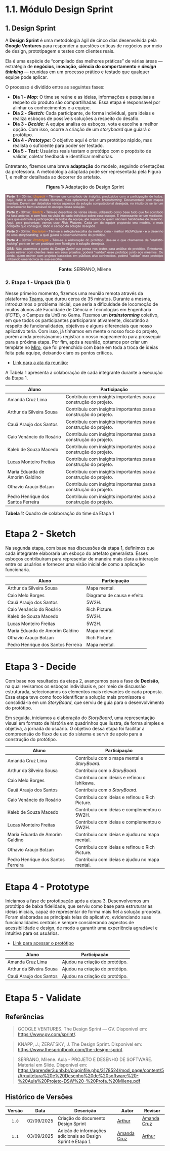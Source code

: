# 1.1. Módulo Design Sprint

<!-- Usando a lista de projetos indicados por grupo para o período letivo vigente, realizar Design Sprint para levantamento dos requisitos.

Foco_1: Desing Sprint

Entrega Mínima: Design Sprint, evidenciando cada uma das 5 ETAPAS.
Apresentação (para a professora) explicando passo a passo a Design Sprint realizada, com: (i) rastro claro aos membros participantes (MOSTRAR QUADRO DE PARTICIPAÇÕES & COMMITS); (ii) justificativas & senso crítico sobre o trabalho realizado, e (iii) comentários gerais sobre o trabalho em equipe. Tempo da Apresentação: +/- 5min. Recomendação: Apresentar diretamente via Wiki ou GitPages do Projeto. Baixar os conteúdos com antecedência, evitando problemas de internet no momento de exposição nas Dinâmicas de Avaliação.

A Wiki ou GitPages do Projeto deve conter um tópico dedicado ao Módulo Design Sprint, com as etapas da Design Sprint documentadas, histórico de versões, referências, e demais detalhamentos gerados pela equipe nesse escopo.
Demais orientações disponíveis nas Diretrizes (vide Aprender3). -->

## 1. Design Sprint

A **Design Sprint** é uma metodologia ágil de cinco dias desenvolvida pela **Google Ventures** para responder a questões críticas de negócios por meio de design, prototipagem e testes com clientes reais.

Ela é uma espécie de “compilado das melhores práticas” de várias áreas — estratégia de **negócios**, **inovação**, **ciência do comportamento** e ***design thinking*** — reunidas em um processo prático e testado que qualquer equipe pode aplicar.

O processo é dividido entre as seguintes fases:

- **Dia 1 -** ***Map:*** O time se reúne e as ideias, informações e pesquisas a respeito do produto são compartilhadas. Essa etapa é responsável por alinhar os conhecimentos e a equipe.
- **Dia 2 -** ***Sketch:*** Cada participante, de forma individual, gera ideias e realiza esboços de possíveis soluções a respeito do desafio.
- **Dia 3 -** ***Decide:*** A equipe analisa os esboços, vota e escolhe a melhor opção. Com isso, ocorre a criação de um *storyboard* que guiará o protótipo.
- **Dia 4 -** ***Prototype:*** O objetivo aqui é criar um protótipo rápido, mas realista o suficiente para poder ser testado.
- **Dia 5 -** ***Test:*** Usuários reais testam o protótipo com o propósito de validar, coletar feedback e identificar melhorias.  

Entretanto, fizemos uma breve **adaptação** do modelo, seguindo orientações da professora. A metodologia adaptada pode ser representada pela Figura 1, e melhor detalhada ao decorrer do artefato.

<center><b>Figura 1: </b> Adaptação do Design Sprint</center>

![Adaptação Design Sprint](../assets/design_sprint/design_adaptado.png)

<center><b>Fonte:</b> SERRANO, Milene </center> 

### 2. Etapa 1 - Unpack (Dia 1)

Nesse primeiro momento, fizemos uma reunião remota através da plataforma [Teams](), que durou cerca de 35 minutos. Durante a mesma, introduzimos o problema inicial, que seria a dificuldade de locomoção de muitos alunos até Faculdade de Ciência e Tecnologias em Engenharia (*FCTE*), o Campus da UnB no Gama. Fizemos um ***brainstorming*** coletivo, em que todos os participantes participaram ativamente, discutindo a respeito de funcionalidades, objetivos e alguns diferenciais que nosso aplicativo teria. Com isso, já tínhamos em mente o nosso foco do projeto, porém ainda precisávamos registrar o nosso mapeamento para prosseguir para a próxima etapa. Por fim, após a reunião, optamos por criar um template no [Miro](), que foi preenchido com base em toda a troca de ideias feita pela equipe, deixando claro os pontos críticos.

- [Link para a ata da reunião:](./Atas/Atas.md)

<!-- 
Nos reunimos em uma reunião online para mapearmos o problema (dificuldade de locomoção para a FCTE) por meio de um **Brainstorm** e definimos o foco do projeto, discutimos algumas funcionalidades, objetivos e alguns diferenciais que nosso aplicativo teria. 
Estavam presente todos os integrantes do grupo. -->

A Tabela 1 apresenta a colaboração de cada integrante durante a execução da Etapa 1.

| **Aluno**                           | **Participação**                                                  |
|-------------------------------------|-------------------------------------------------------------------|
| Amanda Cruz Lima                    | Contribuiu com insights importantes para a construção do projeto. |
| Arthur da Silveira Sousa            | Contribuiu com insights importantes para a construção do projeto. |
| Cauã Araujo dos Santos              | Contribuiu com insights importantes para a construção do projeto. |
| Caio Venâncio do Rosário            | Contribuiu com insights importantes para a construção do projeto. |
| Kaleb de Souza Macedo               | Contribuiu com insights importantes para a construção do projeto. |
| Lucas Monteiro Freitas              | Contribuiu com insights importantes para a construção do projeto. |
| Maria Eduarda de Amorim Galdino     | Contribuiu com insights importantes para a construção do projeto. |
| Othavio Araujo Bolzan               | Contribuiu com insights importantes para a construção do projeto. |
| Pedro Henrique dos Santos Ferreira  | Contribuiu com insights importantes para a construção do projeto. |

<b>Tabela 1:</b> Quadro de colaboração do time da Etapa 1

# Etapa 2 - Sketch

Na segunda etapa, com base nas discussões da etapa 1, definimos que cada integrante elaboraria um esboço do artefato generalista. Esses esboços contribuíram para representar de maneira mais clara a interação entre os usuários e fornecer uma visão inicial de como a aplicação funcionaria.

| **Aluno**                           | **Participação**            |
|-------------------------------------|-----------------------------|
| Arthur da Silveira Sousa            | Mapa mental.                |
| Caio Melo Borges                    | Diagrama de causa e efeito. |
| Cauã Araujo dos Santos              | 5W2H.                       |
| Caio Venâncio do Rosário            | Rich Picture.               |
| Kaleb de Souza Macedo               | 5W2H.                       |
| Lucas Monteiro Freitas              | 5W2H.                       |
| Maria Eduarda de Amorim Galdino     | Mapa mental.                |
| Othavio Araujo Bolzan               | Rich Picture.               |
| Pedro Henrique dos Santos Ferreira  | Mapa mental.                |

# Etapa 3 - Decide

Com base nos resultados da etapa 2, avançamos para a fase de **Decisão**, na qual revisamos os esboços individuais e, por meio de discussão estruturada, selecionamos os elementos mais relevantes de cada proposta. Essa etapa teve como foco identificar a solução mais promissora e consolidá-la em um *StoryBoard*, que serviu de guia para o desenvolvimento do protótipo.

Em seguida, iniciamos a elaboração do *StoryBoard*, uma representação visual em formato de história em quadrinhos que ilustra, de forma simples e objetiva, a jornada do usuário. O objetivo dessa etapa foi facilitar a compreensão do fluxo de uso do sistema e servir de apoio para a construção do protótipo.


| **Aluno**                           | **Participação**                                 |
|-------------------------------------|--------------------------------------------------|
| Amanda Cruz Lima                    | Contribuiu com o mapa mental e *StoryBoard*.     |
| Arthur da Silveira Sousa            | Contribuiu com o *StoryBoard*.                   |
| Caio Melo Borges                    | Contribuiu com ideiais e refinou o Ishikawa.     |
| Cauã Araujo dos Santos              | Contribuiu com o *StoryBoard*.                   |
| Caio Venâncio do Rosário            | Contribuiu com ideias e refinou o Rich Picture.  |
| Kaleb de Souza Macedo               | Contribuiu com ideias e complementou o 5W2H.     |
| Lucas Monteiro Freitas              | Contribuiu com ideias e complementou o 5W2H.     |
| Maria Eduarda de Amorim Galdino     | Contribuiu com ideias e ajudou no mapa mental.   |
| Othavio Araujo Bolzan               | Contribuiu com ideias e refinou o Rich Picture.  |
| Pedro Henrique dos Santos Ferreira  | Contribuiu com ideias e ajudou no mapa mental.   |

# Etapa 4 - Prototype

Iniciamos a fase de prototipação após a etapa 3. Desenvolvemos um protótipo de baixa fidelidade, que serviu como base para estruturar as ideias iniciais, capaz de representar de forma mais fiel a solução proposta. Foram elaboradas as principais telas do aplicativo, evidenciando suas funcionalidades centrais e sempre considerando aspectos de acessibilidade e design, de modo a garantir uma experiência agradável e intuitiva para os usuários.

- [Link para acessar o protótipo](https://www.figma.com/design/vrYPmL3YltoVs34tE3Xjeh/Prot%C3%B3tipo-CaronaAmiga?node-id=0-1&p=f&t=ueu0FQm1igD2wZlK-0)

| **Aluno**                           | **Participação**               |
|-------------------------------------|-----------------------------   |
| Amanda Cruz Lima                    | Ajudou na criação do protótipo.|
| Arthur da Silveira Sousa            | Ajudou na criação do protótipo.|
| Cauã Araujo dos Santos              | Ajudou na criação do protótipo.|

# Etapa 5 - Validate



## Referências

> GOOGLE VENTURES. The Design Sprint — GV. Disponível em: <https://www.gv.com/sprint/>.

> KNAPP, J.; ZERATSKY, J. The Design Sprint. Disponível em: <https://www.thesprintbook.com/the-design-sprint>.

> SERRANO, Milene. Aula - PROJETO E DESENHO DE SOFTWARE. Material em Slide. Disponível em: <https://aprender3.unb.br/pluginfile.php/3178524/mod_page/content/5/Arquitetura%20e%20Desenho%20de%20software%20-%20Aula%20Projeto-DSW%20-%20Profa.%20Milene.pdf>

## Histórico de Versões

| Versão | Data       | Descrição                            | Autor                               | Revisor                                               |
| :----: | ---------- | ------------------------------------ | ------------------------------------| ----------------------------------------------------- |
| `1.0`  | 02/09/2025 | Criação do documento Design Sprint   |  [Arthur](https://github.com/Tutzs) | [Amanda Cruz](https://github.com/mandicrz)                 | 
| `1.1`  | 03/09/2025 | Adição de informações adicionais ao Design Sprint e Etapa 1  |  [Amanda Cruz](https://github.com/mandicrz) | [Arthur](https://github.com/Tutzs)                 | 
